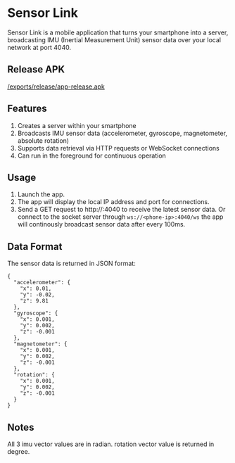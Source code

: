 # Sensor Link

Sensor Link is a mobile application that turns your smartphone into a server, broadcasting IMU (Inertial Measurement Unit) sensor data over your local network at port 4040.

## Release APK
[/exports/release/app-release.apk](/exports/release/app-release.apk)

## Features

1. Creates a server within your smartphone
2. Broadcasts IMU sensor data (accelerometer, gyroscope, magnetometer, absolute rotation)
3. Supports data retrieval via HTTP requests or WebSocket connections
4. Can run in the foreground for continuous operation

## Usage

1. Launch the app.
2. The app will display the local IP address and port for connections.
3. Send a GET request to http://<phone-ip>:4040 to receive the latest sensor data. Or connect to the socket server through `ws://<phone-ip>:4040/ws`
the app will continously broadcast sensor data after every 100ms.

## Data Format
The sensor data is returned in JSON format:
```
{
  "accelerometer": {
    "x": 0.01,
    "y": -0.02,
    "z": 9.81
  },
  "gyroscope": {
    "x": 0.001,
    "y": 0.002,
    "z": -0.001
  },
  "magnetometer": {
    "x": 0.001,
    "y": 0.002,
    "z": -0.001
  },
  "rotation": {
    "x": 0.001,
    "y": 0.002,
    "z": -0.001
  }
}
```

## Notes
All 3 imu vector values are in radian. rotation vector value is returned in degree.